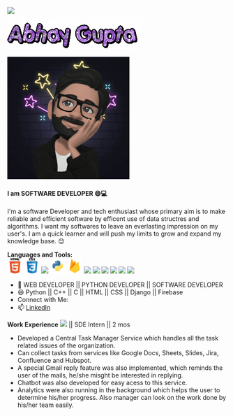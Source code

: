 <img src="https://media.giphy.com/media/hvRJCLFzcasrR4ia7z/giphy.gif" width="40px">![Name](https://github.com/anjali1102/anjali1102/blob/master/Hello.gif?raw=true) 
![Name](text.gif) 

<img height="280" src="https://github.com/guptag911/guptag911/blob/master/AREmoji_20201029_221208_20600.gif?raw=true">

####  I am SOFTWARE DEVELOPER 😄💻
I'm a software Developer and tech enthusiast whose primary aim  is to make reliable and efficient software by efficent use of data structres and algorithms. I want my softwares to leave an everlasting impression on my user's. I am a quick learner and will push my limits to grow and expand my knowledge base. 😊

**Languages and Tools:**  
<code><img height="35" src="https://raw.githubusercontent.com/github/explore/80688e429a7d4ef2fca1e82350fe8e3517d3494d/topics/html/html.png"></code>
<code><img height="35" src="https://raw.githubusercontent.com/github/explore/5c058a388828bb5fde0bcafd4bc867b5bb3f26f3/topics/css/css.png"></code>
<code><img height="35" src="https://cdn.iconscout.com/icon/free/png-512/c-programming-569564.png"></code>
<code><img height="35" src="https://raw.githubusercontent.com/github/explore/80688e429a7d4ef2fca1e82350fe8e3517d3494d/topics/python/python.png"></code>
<code><img height="35" src="https://raw.githubusercontent.com/github/explore/80688e429a7d4ef2fca1e82350fe8e3517d3494d/topics/firebase/firebase.png"></code>
<code><img height="35" src="https://git-scm.com/images/logos/downloads/Git-Icon-1788C.png"></code>
<code><img height="35" src="https://user-images.githubusercontent.com/49339/32078472-5053adea-baa7-11e7-9034-519002f12ac7.png"></code>
<code><img height="35" src="https://i.pinimg.com/originals/99/f8/87/99f887833c475448723d3c9ac16c179b.png"></code>
<code><img height="35" src="https://www.pinclipart.com/picdir/middle/35-353932_bootstrap-bootstrap-4-logo-png-clipart.png"></code>
<code><img height="35" src="https://cdn.worldvectorlogo.com/logos/sublime-text.svg"></code>
<code><img height="35" src="https://w7.pngwing.com/pngs/10/113/png-transparent-django-web-development-web-framework-python-software-framework-django-text-trademark-logo.png"></code>


- 🌱  WEB DEVELOPER || PYTHON DEVELOPER || SOFTWARE DEVELOPER
- 😄 Python || C++ || C || HTML || CSS || Django || Firebase
- Connect with Me:  
- 📫 <a href="https://www.linkedin.com/in/guptag911/">LinkedIn</a>

**Work Experience**
<image height="35" src="https://www.innovaccer.com/media/profiles_image/logo-innovaccer-full.png"> || SDE Intern || 2 mos
- Developed a Central Task Manager Service which handles all the task related issues of the organization.
- Can collect tasks from services like Google Docs, Sheets, Slides, Jira, Confluence and Hubspot.
- A special Gmail reply feature was also implemented, which reminds the user of the mails, he/she misght be interested in replying.
- Chatbot was also developed for easy acess to this service.
- Analytics were also running in the background which helps the user to determine his/her progress. Also manager can look on the work done by his/her team easily.




